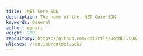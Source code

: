 ```yaml
---
title: .NET Core SDK
description: The home of the .NET Core SDK
keywords: General
author: einari
weight: 200
repository: https://github.com/dolittle/DotNET.SDK
aliases: /runtime/dotnet.sdk/
---
```


